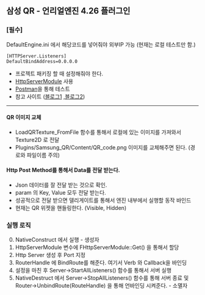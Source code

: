 삼성 QR - 언리얼엔진 4.26 플러그인
---

### [필수]

DefaultEngine.ini 에서 해당코드를 넣어줘야 외부IP 가능 (현재는 로컬 테스트만 함.)
```
[HTTPServer.Listeners]
DefaultBindAddress=0.0.0.0 
```

- 프로젝트 패키징 할 때 설정해줘야 한다.
 - [HttpServerModule](https://docs.unrealengine.com/4.27/en-US/API/Runtime/HttpServer/FHttpServerModule/) 사용
 - [Postman](https://www.postman.com/)을 통해 테스트
 - 참고 사이트 ([블로그1](https://zhuanlan.zhihu.com/p/427465861) ,[블로그2](https://qiita.com/peke2/items/41bf3357b064ac9564ef))
 ---
 
#### QR 이미지 교체
- LoadQRTexture_FromFile 함수를 통해서 로컬에 있는 이미지를 가져와서 Texture2D 로 전달
- Plugins/Samsung_QR/Content/QR_code.png 이미지를 교체해주면 된다. (경로와 파일이름 주의)

#### Http Post Method를 통해서 Data를 전달 받는다.
- Json 데이터를 잘 전달 받는 것으로 확인.
- param 의 Key, Value 모두 전달 받는다.
- 성공적으로 전달 받으면 델리게이트를 통해서 엔진 내부에서 실행할 동작 바인드
- 현재는 QR 위젯을 핸들링한다. (Visible, Hidden)

### 실행 로직

0. NativeConstruct 에서 실행 																									- 생성자
1. HttpServerModule 변수에 FHttpServerModule::Get() 을 통해서 할당
2. Http Server 생성 후 Port 지정
3. RouterHandle 에 BindRoute를 해준다. 여기서 Verb 와 Callback을 바인딩
4. 설정을 마친 후 Server->StartAllListeners() 함수를 통해서 서버 실행
5. NativeDestruct 에서 Server->StopAllListeners() 함수를 통해 서버 종료 및 Router->UnbindRoute(RouteHandle) 을 통해 언바인딩 시켜준다.	- 소멸자


